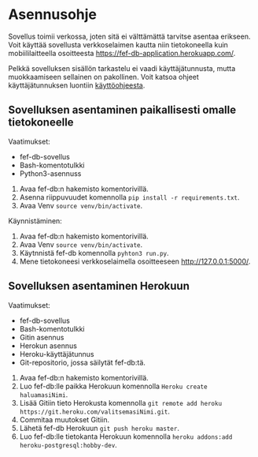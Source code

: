 # Asennusohje

Sovellus toimii verkossa, joten sitä ei välttämättä tarvitse asentaa erikseen. Voit käyttää sovellusta verkkoselaimen kautta niin tietokoneella kuin mobiililaitteella osoitteesta https://fef-db-application.herokuapp.com/.

Pelkkä sovelluksen sisällön tarkastelu ei vaadi käyttäjätunnusta, mutta muokkaamiseen sellainen on pakollinen. Voit katsoa ohjeet käyttäjätunnuksen luontiin [käyttöohjeesta](https://github.com/JustAGoldeneye/Fire-Emblem-Fates-Unit-Database/blob/master/documentation/K%C3%A4ytt%C3%B6ohje.md).

## Sovelluksen asentaminen paikallisesti omalle tietokoneelle

Vaatimukset:
* fef-db-sovellus
* Bash-komentotulkki
* Python3-asennuss

1. Avaa fef-db:n hakemisto komentorivillä.
2. Asenna riippuvuudet komennolla `pip install -r requirements.txt`.
3. Avaa Venv `source venv/bin/activate`.

Käynnistäminen:
1. Avaa fef-db:n hakemisto komentorivillä.
2. Avaa Venv `source venv/bin/activate`.
3. Käytnnistä fef-db komennolla `pyhton3 run.py`.
4. Mene tietokoneesi verkkoselaimella osoitteeseen http://127.0.0.1:5000/.

## Sovelluksen asentaminen Herokuun

Vaatimukset:
* fef-db-sovellus
* Bash-komentotulkki
* Gitin asennus
* Herokun asennus
* Heroku-käyttäjätunnus
* Git-repositorio, jossa säilytät fef-db:tä.

1. Avaa fef-db:n hakemisto komentorivillä.
2. Luo fef-db:lle paikka Herokuun komennolla `Heroku create haluamasiNimi`.
3. Lisää Gitiin tieto Herokusta komennolla `git remote add heroku https://git.heroku.com/valitsemasiNimi.git`.
4. Commitaa muutokset Gitiin.
5. Lähetä fef-db Herokuun `git push heroku master`.
6. Luo fef-db:lle tietokanta Herokuun komennolla `heroku addons:add heroku-postgresql:hobby-dev`.
